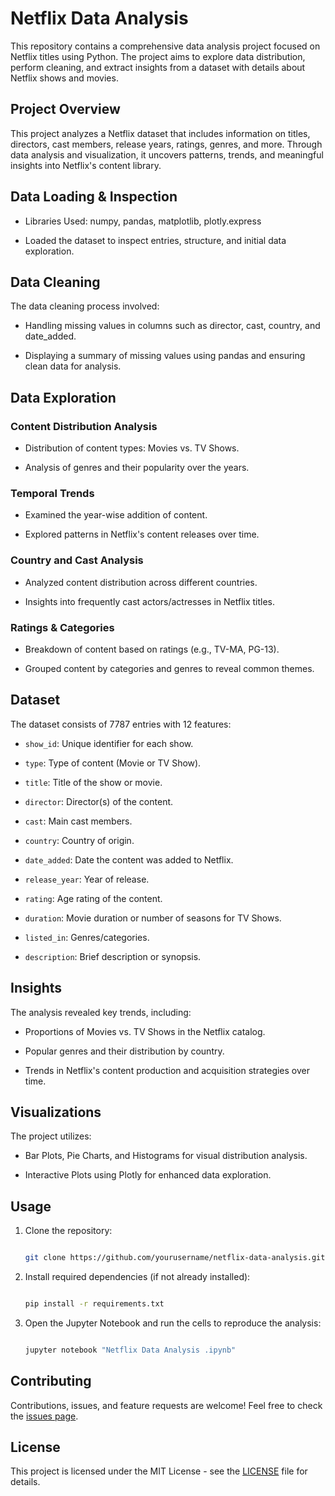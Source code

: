 # Netflix Data Analysis

This repository contains a comprehensive data analysis project focused on Netflix titles using Python. The project aims to explore data distribution, perform cleaning, and extract insights from a dataset with details about Netflix shows and movies.

## Project Overview

This project analyzes a Netflix dataset that includes information on titles, directors, cast members, release years, ratings, genres, and more. Through data analysis and visualization, it uncovers patterns, trends, and meaningful insights into Netflix's content library.

## Data Loading & Inspection

- Libraries Used: numpy, pandas, matplotlib, plotly.express

- Loaded the dataset to inspect entries, structure, and initial data exploration.

## Data Cleaning

The data cleaning process involved:

- Handling missing values in columns such as director, cast, country, and date_added.

- Displaying a summary of missing values using pandas and ensuring clean data for analysis.

## Data Exploration

### Content Distribution Analysis

- Distribution of content types: Movies vs. TV Shows.

- Analysis of genres and their popularity over the years.

### Temporal Trends

- Examined the year-wise addition of content.

- Explored patterns in Netflix's content releases over time.

### Country and Cast Analysis

- Analyzed content distribution across different countries.

- Insights into frequently cast actors/actresses in Netflix titles.

### Ratings & Categories

- Breakdown of content based on ratings (e.g., TV-MA, PG-13).

- Grouped content by categories and genres to reveal common themes.

## Dataset

The dataset consists of 7787 entries with 12 features:

- `show_id`: Unique identifier for each show.

- `type`: Type of content (Movie or TV Show).

- `title`: Title of the show or movie.

- `director`: Director(s) of the content.

- `cast`: Main cast members.

- `country`: Country of origin.

- `date_added`: Date the content was added to Netflix.

- `release_year`: Year of release.

- `rating`: Age rating of the content.

- `duration`: Movie duration or number of seasons for TV Shows.

- `listed_in`: Genres/categories.

- `description`: Brief description or synopsis.

## Insights

The analysis revealed key trends, including:

- Proportions of Movies vs. TV Shows in the Netflix catalog.

- Popular genres and their distribution by country.

- Trends in Netflix's content production and acquisition strategies over time.

## Visualizations

The project utilizes:

- Bar Plots, Pie Charts, and Histograms for visual distribution analysis.

- Interactive Plots using Plotly for enhanced data exploration.

## Usage

1. Clone the repository:

   ```bash

   git clone https://github.com/yourusername/netflix-data-analysis.git

   ```

2. Install required dependencies (if not already installed):

   ```bash

   pip install -r requirements.txt

   ```

3. Open the Jupyter Notebook and run the cells to reproduce the analysis:

   ```bash

   jupyter notebook "Netflix Data Analysis .ipynb"

   ```

## Contributing

Contributions, issues, and feature requests are welcome! Feel free to check the [issues page](https://github.com/yourusername/netflix-data-analysis/issues).

## License

This project is licensed under the MIT License - see the [LICENSE](LICENSE) file for details.
